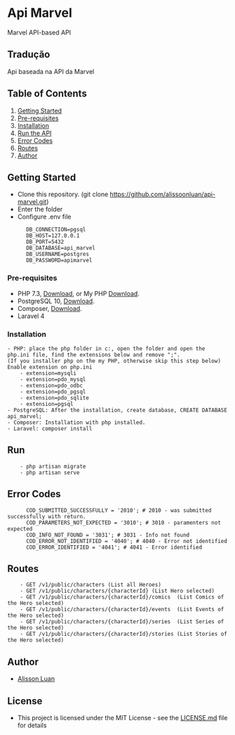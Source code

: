 
# Api Marvel

Marvel API-based API

## Tradução
Api baseada na API da Marvel


## Table of Contents
1. [Getting Started](#gettingStarted)
2. [Pre-requisites](#preRequisites)
3. [Installation](#installation)
4. [Run the API](#runtheapi)
5. [Error Codes](#errorcode)
6. [Routes](#routes)
7. [Author](#author)


<a name="gettingStarted"/></a>
## Getting Started
  - Clone this repository. (git clone https://github.com/alissoonluan/api-marvel.git)
  - Enter the folder
  - Configure .env file
  ```
        DB_CONNECTION=pgsql
        DB_HOST=127.0.0.1
        DB_PORT=5432
        DB_DATABASE=api_marvel
        DB_USERNAME=postgres
        DB_PASSWORD=apimarvel
```

<a name="preRequisites"/></a>
### Pre-requisites
  - PHP 7.3, <a href="https://windows.php.net/downloads/releases/php-7.3.25-nts-Win32-VC15-x64.zip">Download</a>, or My PHP <a href="https://wetransfer.com/downloads/eda06f86ea1b02fd5763e8695ce34c5a20201129223605/05969ceda67e89b0202cce34cfac727b20201129223621/4c6d1b?utm_campaign=WT_email_tracking&utm_content=general&utm_medium=download_button&utm_source=notify_recipient_email">Download</a>. 
  - PostgreSQL 10, <a href="https://windows.php.net/downloads/releases/php-7.3.25-nts-Win32-VC15-x64.zip">Download</a>.
  - Composer, <a href="https://getcomposer.org/Composer-Setup.exe">Download</a>.
  - Laravel 4
  
### Installation
    - PHP: place the php folder in c:, open the folder and open the php.ini file, find the extensions below and remove ";".
    (If you installer php on the my PHP, otherwise skip this step below)
    Enable extension on php.ini
        - extension=mysqli
        - extension=pdo_mysql
        - extension=pdo_odbc
        - extension=pdo_pgsql
        - extension=pdo_sqlite
        - extension=pgsql
    - PostgreSQL: After the installation, create database, CREATE DATABASE api_marvel;
    - Composer: Installation with php installed.
    - Laravel: composer install
		
<a name="runtheapi"/></a>
## Run	
        - php artisan migrate
        - php artisan serve
        
<a name="errorcode"/></a>
## Error Codes	
          COD_SUBMITTED_SUCCESSFULLY = '2010'; # 2010 - was submitted successfully with return.
          COD_PARAMETERS_NOT_EXPECTED = '3010'; # 3010 - paramenters not expected
          COD_INFO_NOT_FOUND = '3031'; # 3031 - Info not found
          COD_ERROR_NOT_IDENTIFIED = '4040'; # 4040 - Error not identified
          COD_ERROR_IDENTIFIED = '4041'; # 4041 - Error identified   

<a name="routes"/></a>
## Routes	
        - GET /v1/public/characters (List all Heroes)
        - GET /v1/public/characters/{characterId} (List Hero selected)
        - GET /v1/public/characters/{characterId}/comics  (List Comics of the Hero selected)
        - GET /v1/public/characters/{characterId}/events  (List Events of the Hero selected)
        - GET /v1/public/characters/{characterId}/series  (List Series of the Hero selected)
        - GET /v1/public/characters/{characterId}/stories (List Stories of the Hero selected)  

<a name="author"/></a>
## Author
  - [Alisson Luan](https://br.linkedin.com/in/alissoonluan)

## License
   - This project is licensed under the MIT License - see the [LICENSE.md](LICENSE.md) file for details  
